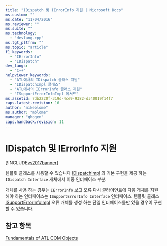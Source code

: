 ```yaml
---
title: "IDispatch 및 IErrorInfo 지원 | Microsoft Docs"
ms.custom: ""
ms.date: "11/04/2016"
ms.reviewer: ""
ms.suite: ""
ms.technology: 
  - "devlang-cpp"
ms.tgt_pltfrm: ""
ms.topic: "article"
f1_keywords: 
  - "IErrorInfo"
  - "IDispatch"
dev_langs: 
  - "C++"
helpviewer_keywords: 
  - "ATL에서의 IDispatch 클래스 지원"
  - "IDispatchImpl 클래스"
  - "ATL에서의 IErrorInfo 클래스 지원"
  - "ISupportErrorInfoImpl 메서드"
ms.assetid: 7db2220f-319d-4ce9-9382-d340019f14f7
caps.latest.revision: 16
author: "mikeblome"
ms.author: "mblome"
manager: "ghogen"
caps.handback.revision: 11
---
```

# IDispatch 및 IErrorInfo 지원
[!INCLUDE[vs2017banner](../assembler/inline/includes/vs2017banner.md)]

템플릿 클래스를 사용할 수 있습니다  [IDispatchImpl](../atl/reference/idispatchimpl-class.md) 의 기본 구현을 제공 하는 `IDispatch Interface` 개체에서 이중 인터페이스 부분.  
  
 개체를 사용 하는 경우는 `IErrorInfo` 보고 오류 다시 클라이언트에 다음 개체를 지원 해야 하는 인터페이스는 `ISupportErrorInfo Interface` 인터페이스.  템플릿 클래스  [ISupportErrorInfoImpl](../atl/reference/isupporterrorinfoimpl-class.md) 오류 개체를 생성 하는 단일 인터페이스를만 있을 경우이 구현할 수 있습니다.  
  
## 참고 항목  
 [Fundamentals of ATL COM Objects](../atl/fundamentals-of-atl-com-objects.md)